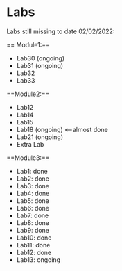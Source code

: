 # Labs

Labs still missing to date 02/02/2022:

== Module1:==
- Lab30 (ongoing)
- Lab31 (ongoing)
- Lab32
- Lab33

==Module2:==

- Lab12
- Lab14
- Lab15
- Lab18 (ongoing) <--almost done
- Lab21 (ongoing)
- Extra Lab

==Module3:==

- Lab1: done
- Lab2: done
- Lab3: done
- Lab4: done
- Lab5: done
- Lab6: done
- Lab7: done
- Lab8: done
- Lab9: done 
- Lab10: done
- Lab11: done
- Lab12: done
- Lab13: ongoing
